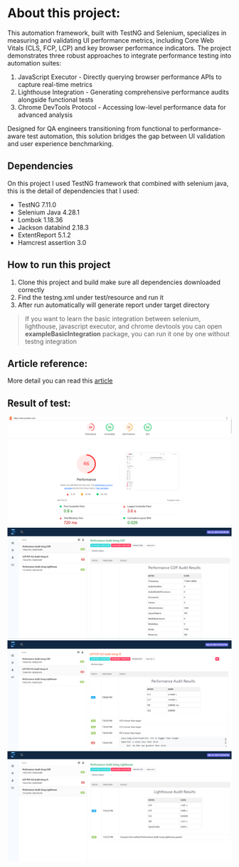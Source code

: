 # About this project:

This automation framework, built with TestNG and Selenium, specializes in measuring and validating UI performance metrics, including Core Web Vitals (CLS, FCP, LCP) and key browser performance indicators. The project demonstrates three robust approaches to integrate performance testing into automation suites:

1. JavaScript Executor - Directly querying browser performance APIs to capture real-time metrics
2. Lighthouse Integration - Generating comprehensive performance audits alongside functional tests
3. Chrome DevTools Protocol - Accessing low-level performance data for advanced analysis

Designed for QA engineers transitioning from functional to performance-aware test automation, this solution bridges the gap between UI validation and user experience benchmarking.


## Dependencies

On this project I used TestNG framework that combined with selenium java, this is the detail of dependencies that I used:

- TestNG 7.11.0
- Selenium Java 4.28.1
- Lombok 1.18.36
- Jackson databind 2.18.3
- ExtentReport 5.1.2
- Hamcrest assertion 3.0

## How to run this project

1. Clone this project and build make sure all dependencies downloaded correctly
2. Find the testng.xml under test/resource and run it
3. After run automatically will generate report under target directory

> If you want to learn the basic integration between selenium, lighthouse, javascript executor, and chrome devtools you can open **exampleBasicIntegration** package, you can run it one by one without testng integration

## Article reference:
More detail you can read this [article](https://www.linkedin.com/pulse/automating-web-vitals-how-combine-selenium-lighthouse-ravato-wijaya-8kffc/)

## Result of test:

![alt text](https://github.com/AryawanWijaya//webvital-metric-selenium/blob/master/lighthouseReport.png?raw=true)
![alt text](https://github.com/AryawanWijaya//webvital-metric-selenium/blob/master/reportCdp.png?raw=true)
![alt text](https://github.com/AryawanWijaya//webvital-metric-selenium/blob/master/reportWebVitalJs.png?raw=true)
![alt text](https://github.com/AryawanWijaya//webvital-metric-selenium/blob/master/reportLighthouse.png?raw=true)
